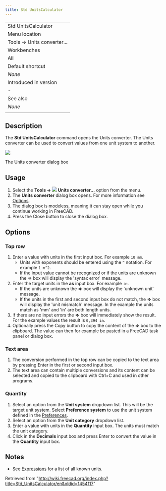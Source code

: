 ```yaml
---
title: Std UnitsCalculator
---
```


|                            |
| -------------------------- |
| Std UnitsCalculator        |
| Menu location              |
| Tools → Units converter... |
| Workbenches                |
| All                        |
| Default shortcut           |
| _None_                     |
| Introduced in version      |
| -                          |
| See also                   |
| _None_                     |
|                            |

## Description

The **Std UnitsCalculator** command opens the Units converter. The Units converter can be used to convert values from one unit system to another.

![](/images/Std_UnitsCalculator_Dialog.png)

The Units converter dialog box

## Usage

1. Select the **Tools → ![](/images/Std_UnitsCalculator.svg) Units converter...** option from the menu.
2. The **Units converter** dialog box opens. For more information see [Options](#Options).
3. The dialog box is modeless, meaning it can stay open while you continue working in FreeCAD.
4. Press the Close button to close the dialog box.

## Options

### Top row

1. Enter a value with units in the first input box. For example `10 mm`.
   - Units with exponents should be entered using the `^` notation. For example `1 m^2`.
   - If the input value cannot be recognized or if the units are unknown the **=>** box will display the 'syntax error' message.
2. Enter the target units in the **as** input box. For example `in`.
   - If the units are unknown the **=>** box will display the 'unknown unit' message.
   - If the units in the first and second input box do not match, the **=>** box will display the 'unit mismatch' message. In the example the units match as 'mm' and 'in' are both length units.
3. If there are no input errors the **=>** box will immediately show the result. For the example values the result is `0,394 in`.
4. Optionally press the Copy button to copy the content of the **=>** box to the clipboard. The value can then for example be pasted in a FreeCAD task panel or dialog box.

### Text area

1. The conversion performed in the top row can be copied to the text area by pressing Enter in the first or second input box.
2. The text area can contain multiple conversions and its content can be selected and copied to the clipboard with Ctrl+C and used in other programs.

### Quantity

1. Select an option from the **Unit system** dropdown list. This will be the target unit system. Select **Preference system** to use the unit system defined in the [Preferences](/Preferences_Editor#Units "Preferences Editor").
2. Select an option from the **Unit category** dropdown list.
3. Enter a value with units in the **Quantity** input box. The units must match the unit category.
4. Click in the **Decimals** input box and press Enter to convert the value in the **Quantity** input box.

## Notes

- See [Expressions](/Expressions#Units "Expressions") for a list of all known units.

Retrieved from "<http://wiki.freecad.org/index.php?title=Std_UnitsCalculator/en&oldid=1454117>"
